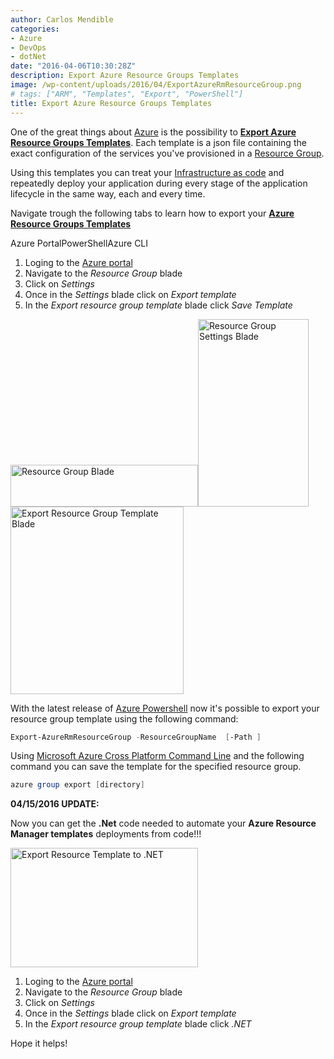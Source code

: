 ```yaml
---
author: Carlos Mendible
categories:
- Azure
- DevOps
- dotNet
date: "2016-04-06T10:30:28Z"
description: Export Azure Resource Groups Templates
image: /wp-content/uploads/2016/04/ExportAzureRmResourceGroup.png
# tags: ["ARM", "Templates", "Export", "PowerShell"]
title: Export Azure Resource Groups Templates
---
```

One of the great things about <a href="https://azure.microsoft.com/" target="_blank">Azure</a> is the possibility to **<a href="https://azure.microsoft.com/en-us/documentation/articles/resource-group-authoring-templates/" target="_blank">Export Azure Resource Groups Templates</a>**. Each template is a json file containing the exact configuration of the services you've provisioned in a <a href="https://azure.microsoft.com/en-us/documentation/articles/resource-group-overview/" target="_blank">Resource Group</a>.

Using this templates you can treat your <a href="https://en.wikipedia.org/wiki/Infrastructure_as_Code" target="_blank">Infrastructure as code</a> and repeatedly deploy your application during every stage of the application lifecycle in the same way, each and every time.

Navigate trough the following tabs to learn how to export your **<a href="https://azure.microsoft.com/en-us/documentation/articles/resource-group-authoring-templates/" target="_blank">Azure Resource Groups Templates</a>**

<div class="su-tabs su-tabs-style-default" data-active="1">
  <div class="su-tabs-nav">
    <span class="" data-url="" data-target="blank">Azure Portal</span><span class="" data-url="" data-target="blank">PowerShell</span><span class="" data-url="" data-target="blank">Azure CLI</span>

  
  <div class="su-tabs-panes">
    <div class="su-tabs-pane su-clearfix">
      <ol>
        <li>
          Loging to the <a href="http://portal.azure.com" target="_blank">Azure portal</a>
        </li>
        <li>
          Navigate to the <em>Resource Group</em> blade
        </li>
        <li>
          Click on <em>Settings</em>
        </li>
        <li>
          Once in the <em>Settings </em>blade click on <em>Export template</em>
        </li>
        <li>
          In the <em>Export resource group template</em> blade click <em>Save Template</em>
        </li>
      </ol>
      
  
<a href="http://carlos.mendible.com/wp-content/uploads/2016/04/ResourceGroup.png" rel="attachment wp-att-2791"><img class="alignleft size-medium wp-image-2791" src="http://carlos.mendible.com/wp-content/uploads/2016/04/ResourceGroup-300x67.png" alt="Resource Group Blade" width="300" height="67" srcset="/wp-content/uploads/2016/04/ResourceGroup-300x67.png 300w, /wp-content/uploads/2016/04/ResourceGroup-250x56.png 250w, /wp-content/uploads/2016/04/ResourceGroup.png 588w" sizes="(max-width: 300px) 100vw, 300px" /></a><a href="http://carlos.mendible.com/wp-content/uploads/2016/04/ResourceGroupSettings.png" rel="attachment wp-att-2771"><img class="alignleft size-medium wp-image-2771" src="http://carlos.mendible.com/wp-content/uploads/2016/04/ResourceGroupSettings-177x300.png" alt="Resource Group Settings Blade" width="177" height="300" srcset="/wp-content/uploads/2016/04/ResourceGroupSettings-177x300.png 177w, /wp-content/uploads/2016/04/ResourceGroupSettings-250x423.png 250w, /wp-content/uploads/2016/04/ResourceGroupSettings.png 314w" sizes="(max-width: 177px) 100vw, 177px" /></a> <a href="http://carlos.mendible.com/wp-content/uploads/2016/04/ExportResourceGroupTemplate.png" rel="attachment wp-att-2781"><img class="alignleft size-medium wp-image-2781" src="http://carlos.mendible.com/wp-content/uploads/2016/04/ExportResourceGroupTemplate-277x300.png" alt="Export Resource Group Template Blade" width="277" height="300" srcset="/wp-content/uploads/2016/04/ExportResourceGroupTemplate-277x300.png 277w, /wp-content/uploads/2016/04/ExportResourceGroupTemplate-250x270.png 250w, /wp-content/uploads/2016/04/ExportResourceGroupTemplate.png 579w" sizes="(max-width: 277px) 100vw, 277px" /></a>
        

With the latest release of <a href="http://resource group template" target="_blank">Azure Powershell</a> now it's possible to export your resource group template using the following command:
      
``` powershell
Export-AzureRmResourceGroup -ResourceGroupName  [-Path ]
```
      
Using <a href="https://github.com/azure/azure-xplat-cli" target="_blank">Microsoft Azure Cross Platform Command Line</a> and the following command you can save the template for the specified resource group.
          
``` powershell
azure group export [directory]
```
       
**04/15/2016 UPDATE:**
    
Now you can get the **.Net** code needed to automate your **Azure Resource Manager templates** deployments from code!!!
    
<a href="/wp-content/uploads/2016/04/resourcetemplate2dotnet.png"><img class="size-medium wp-image-3081 alignright" src="/wp-content/uploads/2016/04/resourcetemplate2dotnet-300x191.png" alt="Export Resource Template to .NET" width="300" height="191" srcset="/wp-content/uploads/2016/04/resourcetemplate2dotnet-300x191.png 300w, /wp-content/uploads/2016/04/resourcetemplate2dotnet-768x488.png 768w, /wp-content/uploads/2016/04/resourcetemplate2dotnet-250x159.png 250w, /wp-content/uploads/2016/04/resourcetemplate2dotnet.png 973w" sizes="(max-width: 300px) 100vw, 300px" /></a>
    
<ol>
  <li>
    Loging to the <a href="http://portal.azure.com" target="_blank">Azure portal</a>
  </li>
  <li>
    Navigate to the <em>Resource Group</em> blade
  </li>
  <li>
    Click on <em>Settings</em>
  </li>
  <li>
    Once in the <em>Settings </em>blade click on <em>Export template</em>
  </li>
  <li>
    In the <em>Export resource group template</em> blade click <em>.NET</em>
  </li>
</ol>     
    
Hope it helps!    